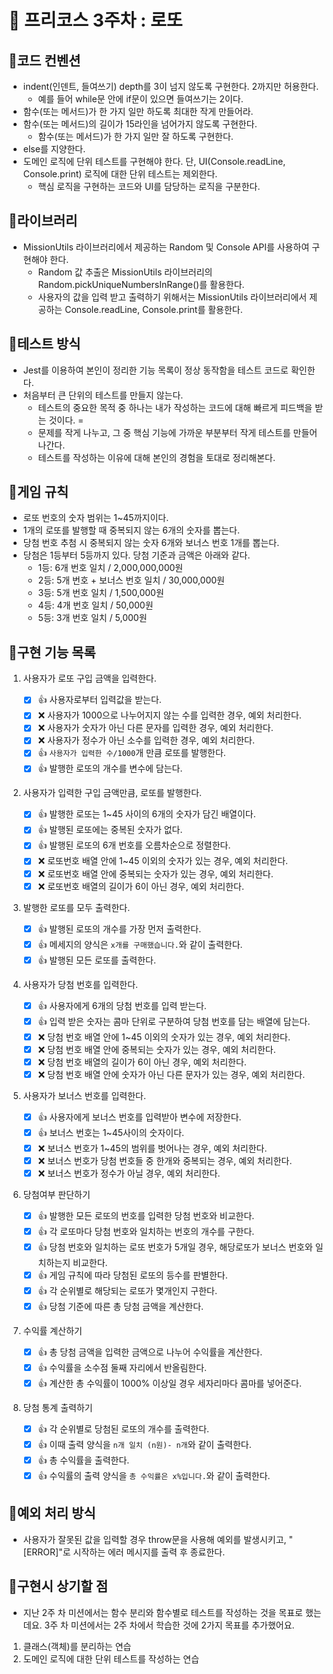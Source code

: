 # 🚀 프리코스 3주차 : 로또

## 📌코드 컨벤션

- indent(인덴트, 들여쓰기) depth를 3이 넘지 않도록 구현한다. 2까지만 허용한다.
    - 예를 들어 while문 안에 if문이 있으면 들여쓰기는 2이다.
- 함수(또는 메서드)가 한 가지 일만 하도록 최대한 작게 만들어라.
- 함수(또는 메서드)의 길이가 15라인을 넘어가지 않도록 구현한다.
    - 함수(또는 메서드)가 한 가지 일만 잘 하도록 구현한다.
- else를 지양한다.
- 도메인 로직에 단위 테스트를 구현해야 한다. 단, UI(Console.readLine, Console.print) 로직에 대한 단위 테스트는 제외한다.
    - 핵심 로직을 구현하는 코드와 UI를 담당하는 로직을 구분한다.

## 📌라이브러리

- MissionUtils 라이브러리에서 제공하는 Random 및 Console API를 사용하여 구현해야 한다.
    - Random 값 추출은 MissionUtils 라이브러리의 Random.pickUniqueNumbersInRange()를 활용한다.
    - 사용자의 값을 입력 받고 출력하기 위해서는 MissionUtils 라이브러리에서 제공하는 Console.readLine, Console.print를 활용한다.
## 📌테스트 방식

- Jest를 이용하여 본인이 정리한 기능 목록이 정상 동작함을 테스트 코드로 확인한다.
- 처음부터 큰 단위의 테스트를 만들지 않는다.
    - 테스트의 중요한 목적 중 하나는 내가 작성하는 코드에 대해 빠르게 피드백을 받는 것이다. =
    - 문제를 작게 나누고, 그 중 핵심 기능에 가까운 부분부터 작게 테스트를 만들어 나간다.
    - 테스트를 작성하는 이유에 대해 본인의 경험을 토대로 정리해본다.

## 📌게임 규칙

- 로또 번호의 숫자 범위는 1~45까지이다.
- 1개의 로또를 발행할 때 중복되지 않는 6개의 숫자를 뽑는다.
- 당첨 번호 추첨 시 중복되지 않는 숫자 6개와 보너스 번호 1개를 뽑는다.
- 당첨은 1등부터 5등까지 있다. 당첨 기준과 금액은 아래와 같다.
    - 1등: 6개 번호 일치 / 2,000,000,000원
    - 2등: 5개 번호 + 보너스 번호 일치 / 30,000,000원
    - 3등: 5개 번호 일치 / 1,500,000원
    - 4등: 4개 번호 일치 / 50,000원
    - 5등: 3개 번호 일치 / 5,000원

## 📌구현 기능 목록

1. 사용자가 로또 구입 금액을 입력한다.
    - [x] 👍 사용자로부터 입력값을 받는다.
    - [x] ❌ 사용자가 1000으로 나누어지지 않는 수를 입력한 경우, 예외 처리한다.
    - [x] ❌ 사용자가 숫자가 아닌 다른 문자를 입력한 경우, 예외 처리한다. 
    - [x] ❌ 사용자가 정수가 아닌 소수를 입력한 경우, 예외 처리한다.
    - [x] 👍 `사용자가 입력한 수/1000`개 만큼 로또를 발행한다.
    - [x] 👍 발행한 로또의 개수를 변수에 담는다.
  
2. 사용자가 입력한 구입 금액만큼, 로또를 발행한다.

    - [x] 👍 발행한 로또는 1~45 사이의 6개의 숫자가 담긴 배열이다.
    - [x] 👍 발행된 로또에는 중복된 숫자가 없다.
    - [x] 👍 발행된 로또의 6개 번호를 오름차순으로 정렬한다.
    - [x] ❌ 로또번호 배열 안에 1~45 이외의 숫자가 있는 경우, 예외 처리한다.
    - [x] ❌ 로또번호 배열 안에 중복되는 숫자가 있는 경우, 예외 처리한다.
    - [x] ❌ 로또번호 배열의 길이가 6이 아닌 경우, 예외 처리한다.

3. 발행한 로또를 모두 출력한다.
    - [x] 👍 발행된 로또의 개수를 가장 먼저 출력한다. 
    - [x] 👍 메세지의 양식은 `x개를 구매했습니다.`와 같이 출력한다.
    - [x] 👍 발행된 모든 로또를 출력한다.
  
4. 사용자가 당첨 번호를 입력한다.
    - [x] 👍 사용자에게 6개의 당첨 번호를 입력 받는다.
    - [x] 👍 입력 받은 숫자는 콤마 단위로 구분하여 당첨 번호를 담는 배열에 담는다. 
    - [x] ❌ 당첨 번호 배열 안에 1~45 이외의 숫자가 있는 경우, 예외 처리한다.
    - [x] ❌ 당첨 번호 배열 안에 중복되는 숫자가 있는 경우, 예외 처리한다.
    - [x] ❌ 당첨 번호 배열의 길이가 6이 아닌 경우, 예외 처리한다.
    - [x] ❌ 당첨 번호 배열 안에 숫자가 아닌 다른 문자가 있는 경우, 예외 처리한다.

5. 사용자가 보너스 번호를 입력한다.
    - [x] 👍 사용자에게 보너스 번호를 입력받아 변수에 저장한다.
    - [x] 👍 보너스 번호는 1~45사이의 숫자이다. 
    - [x] ❌ 보너스 번호가 1~45의 범위를 벗어나는 경우, 예외 처리한다.
    - [x] ❌ 보너스 번호가 당첨 번호들 중 한개와 중복되는 경우, 예외 처리한다.
    - [x] ❌ 보너스 번호가 정수가 아닐 경우, 예외 처리한다.

6. 당첨여부 판단하기
    - [x] 👍 발행한 모든 로또의 번호를 입력한 당첨 번호와 비교한다.
    - [x] 👍 각 로또마다 당첨 번호와 일치하는 번호의 개수를 구한다.
    - [x] 👍 당첨 번호와 일치하는 로또 번호가 5개일 경우, 해당로또가 보너스 번호와 일치하는지 비교한다.
    - [x] 👍 게임 규칙에 따라 당첨된 로또의 등수를 판별한다.
    - [x] 👍 각 순위별로 해당되는 로또가 몇개인지 구한다.
    - [x] 👍 당첨 기준에 따른 총 당첨 금액을 계산한다.

7. 수익률 계산하기
    - [x] 👍 총 당첨 금액을 입력한 금액으로 나누어 수익률을 계산한다. 
    - [x] 👍 수익률을 소수점 둘째 자리에서 반올림한다.
    - [x] 👍 계산한 총 수익률이 1000% 이상일 경우 세자리마다 콤마를 넣어준다. 
  
8. 당첨 통계 출력하기
    - [x] 👍 각 순위별로 당첨된 로또의 개수를 출력한다.
    - [x] 👍 이때 출력 양식을 `n개 일치 (n원)- n개`와 같이 출력한다.
    - [x] 👍 총 수익률을 출력한다.
    - [x] 👍 수익률의 출력 양식을 `총 수익률은 x%입니다.`와 같이 출력한다.

## 📌예외 처리 방식

- 사용자가 잘못된 값을 입력할 경우 throw문을 사용해 예외를 발생시키고, "[ERROR]"로 시작하는 에러 메시지를 출력 후 종료한다.

## 📌구현시 상기할 점

- 지난 2주 차 미션에서는 함수 분리와 함수별로 테스트를 작성하는 것을 목표로 했는데요. 3주 차 미션에서는 2주 차에서 학습한 것에 2가지 목표를 추가했어요.

1. 클래스(객체)를 분리하는 연습
2. 도메인 로직에 대한 단위 테스트를 작성하는 연습